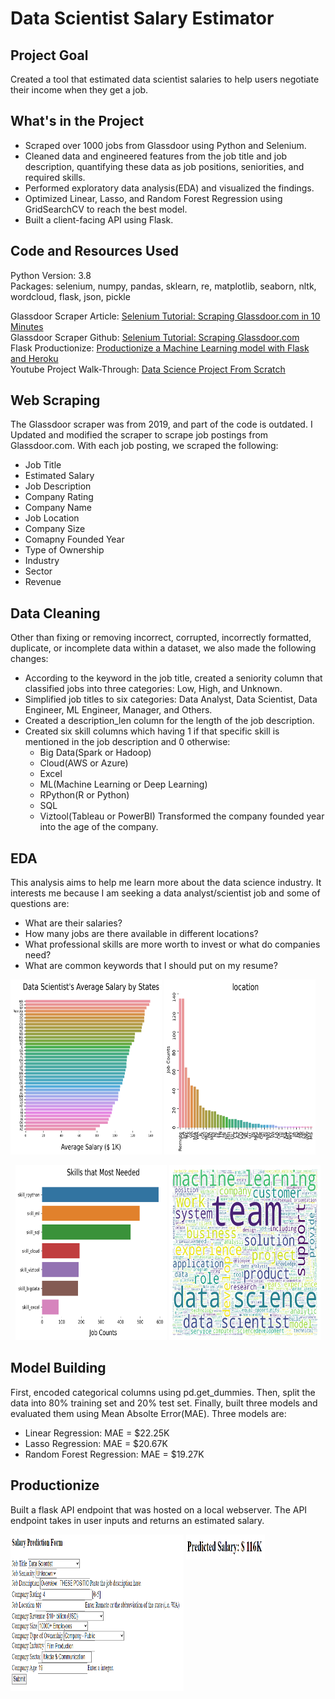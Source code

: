 # Data Scientist Salary Estimator

## Project Goal
Created a tool that estimated data scientist salaries to help users negotiate their income when they get a job.

## What's in the Project
- Scraped over 1000 jobs from Glassdoor using Python and Selenium.
- Cleaned data and engineered features from the job title and job description, quantifying these data as job positions, seniorities, and required skills.
- Performed exploratory data analysis(EDA) and visualized the findings.
- Optimized Linear, Lasso, and Random Forest Regression using GridSearchCV to reach the best model.
- Built a client-facing API using Flask.

## Code and Resources Used
Python Version: 3.8 <br>
Packages: selenium, numpy, pandas, sklearn, re, matplotlib, seaborn, nltk, wordcloud, flask, json, pickle

Glassdoor Scraper Article: [Selenium Tutorial: Scraping Glassdoor.com in 10 Minutes](https://mersakarya.medium.com/selenium-tutorial-scraping-glassdoor-com-in-10-minutes-3d0915c6d905) <br>
Glassdoor Scraper Github: [Selenium Tutorial: Scraping Glassdoor.com](https://github.com/arapfaik/scraping-glassdoor-selenium) <br>
Flask Productionize: [Productionize a Machine Learning model with Flask and Heroku](https://towardsdatascience.com/productionize-a-machine-learning-model-with-flask-and-heroku-8201260503d2) <br>
Youtube Project Walk-Through: [Data Science Project From Scratch](https://www.youtube.com/playlist?list=PL2zq7klxX5ASFejJj80ob9ZAnBHdz5O1t)

## Web Scraping
The Glassdoor scraper was from 2019, and part of the code is outdated. I Updated and modified the scraper to scrape job postings from Glassdoor.com. With each job posting, we scraped the following:
- Job Title
- Estimated Salary
- Job Description
- Company Rating
- Company Name
- Job Location
- Company Size
- Comapny Founded Year
- Type of Ownership
- Industry
- Sector
- Revenue

## Data Cleaning
Other than fixing or removing incorrect, corrupted, incorrectly formatted, duplicate, or incomplete data within a dataset, we also made the following changes:
- According to the keyword in the job title, created a seniority column that classified jobs into three categories: Low, High, and Unknown.
- Simplified job titles to six categories: Data Analyst, Data Scientist, Data Engineer, ML Engineer, Manager, and Others.
- Created a description_len column for the length of the job description.
- Created six skill columns which having 1 if that specific skill is mentioned in the job description and 0 otherwise:
  - Big Data(Spark or Hadoop)
  - Cloud(AWS or Azure)
  - Excel
  - ML(Machine Learning or Deep Learning)
  - RPython(R or Python)
  - SQL
  - Viztool(Tableau or PowerBI)
Transformed the company founded year into the age of the company.

## EDA
This analysis aims to help me learn more about the data science industry. It interests me because I am seeking a data analyst/scientist job and some of questions are:
- What are their salaries?
- How many jobs are there available in different locations?
- What professional skills are more worth to invest or what do companies need?
- What are common keywords that I should put on my resume?

<p align="left" width="100%">
    <img width="48%" height=280 src="image/salary.png"> 
    <img width="48%" height=280 src="image/job_counts.png"> 
    
</p>
<p align="center" width="100%">    
    <img width="48%" height=280 src="image/skills.png"> 
    <img width="48%" height=280 src="image/keywords.png"> 
</p>

## Model Building
First, encoded categorical columns using pd.get_dummies. Then, split the data into 80% training set and 20% test set. Finally, built three models and evaluated them using Mean Absolte Error(MAE). Three models are:
- Linear Regression: MAE = $22.25K
- Lasso Regression: MAE = $20.67K
- Random Forest Regression: MAE = $19.27K

## Productionize
Built a flask API endpoint that was hosted on a local webserver. The API endpoint takes in user inputs and returns an estimated salary.

<p align="left" width="100%">    
    <img width="55%" height=250 src="image/input.png">
    <img width="25%" height=40 src="image/result.png" align="top">
</p>
